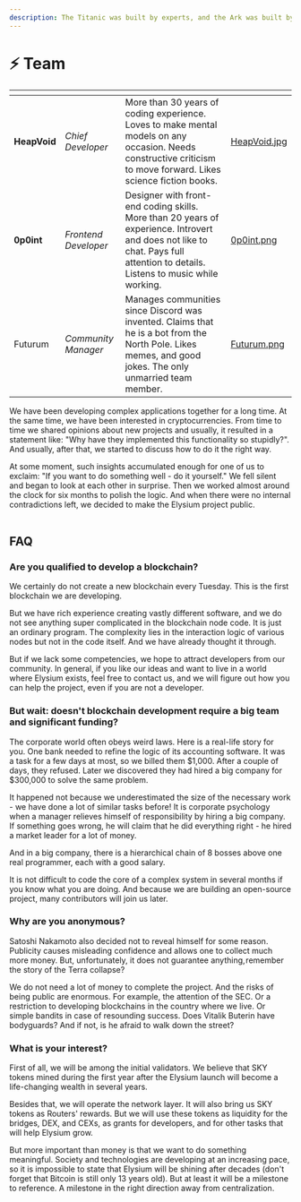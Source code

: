 ```yaml
---
description: The Titanic was built by experts, and the Ark was built by amateurs
---
```


# ⚡ Team

<table data-view="cards"><thead><tr><th></th><th></th><th></th><th data-hidden data-card-cover data-type="files"></th></tr></thead><tbody><tr><td><strong>HeapVoid</strong></td><td><em>Chief Developer</em></td><td>More than 30 years of coding experience. Loves to make mental models on any occasion. Needs constructive criticism to move forward. Likes science fiction books.</td><td><a href="../.gitbook/assets/HeapVoid.jpg">HeapVoid.jpg</a></td></tr><tr><td><strong>0p0int</strong></td><td><em>Frontend Developer</em></td><td>Designer with front-end coding skills. More than 20 years of experience. Introvert and does not like to chat. Pays full attention to details. Listens to music while working.</td><td><a href="../.gitbook/assets/0p0int.png">0p0int.png</a></td></tr><tr><td>Futurum</td><td><em>Community Manager</em> </td><td>Manages communities since Discord was invented. Claims that he is a bot from the North Pole. Likes memes, and good jokes. The only unmarried team member.</td><td><a href="../.gitbook/assets/Futurum.png">Futurum.png</a></td></tr></tbody></table>

We have been developing complex applications together for a long time. At the same time, we have been interested in cryptocurrencies. From time to time we shared opinions about new projects and usually, it resulted in a statement like: "Why have they implemented this functionality so stupidly?". And usually, after that, we started to discuss how to do it the right way.

At some moment, such insights accumulated enough for one of us to exclaim: "If you want to do something well - do it yourself." We fell silent and began to look at each other in surprise. Then we worked almost around the clock for six months to polish the logic. And when there were no internal contradictions left, we decided to make the Elysium project public.

|   |
| - |

## FAQ

### Are you qualified to develop a blockchain?

We certainly do not create a new blockchain every Tuesday. This is the first blockchain we are developing.

But we have rich experience creating vastly different software, and we do not see anything super complicated in the blockchain node code. It is just an ordinary program. The complexity lies in the interaction logic of various nodes but not in the code itself. And we have already thought it through.

But if we lack some competencies, we hope to attract developers from our community. In general, if you like our ideas and want to live in a world where Elysium exists, feel free to contact us, and we will figure out how you can help the project, even if you are not a developer.

### But wait: doesn't blockchain development require a big team and significant funding?

The corporate world often obeys weird laws. Here is a real-life story for you. One bank needed to refine the logic of its accounting software. It was a task for a few days at most, so we billed them $1,000. After a couple of days, they refused. Later we discovered they had hired a big company for $300,000 to solve the same problem.

It happened not because we underestimated the size of the necessary work - we have done a lot of similar tasks before! It is corporate psychology when a manager relieves himself of responsibility by hiring a big company. If something goes wrong, he will claim that he did everything right - he hired a market leader for a lot of money.

And in a big company, there is a hierarchical chain of 8 bosses above one real programmer, each with a good salary.

It is not difficult to code the core of a complex system in several months if you know what you are doing. And because we are building an open-source project, many contributors will join us later.

### Why are you anonymous?

Satoshi Nakamoto also decided not to reveal himself for some reason. Publicity causes misleading confidence and allows one to collect much more money. But, unfortunately, it does not guarantee anything, remember the story of the Terra collapse?

We do not need a lot of money to complete the project. And the risks of being public are enormous. For example, the attention of the SEC. Or a restriction to developing blockchains in the country where we live. Or simple bandits in case of resounding success. Does Vitalik Buterin have bodyguards? And if not, is he afraid to walk down the street?

### What is your interest?

First of all, we will be among the initial validators. We believe that SKY tokens mined during the first year after the Elysium launch will become a life-changing wealth in several years.

Besides that, we will operate the network layer. It will also bring us SKY tokens as Routers' rewards. But we will use these tokens as liquidity for the bridges, DEX, and CEXs, as grants for developers, and for other tasks that will help Elysium grow.

But more important than money is that we want to do something meaningful. Society and technologies are developing at an increasing pace, so it is impossible to state that Elysium will be shining after decades (don't forget that Bitcoin is still only 13 years old). But at least it will be a milestone to reference. A milestone in the right direction away from centralization.
